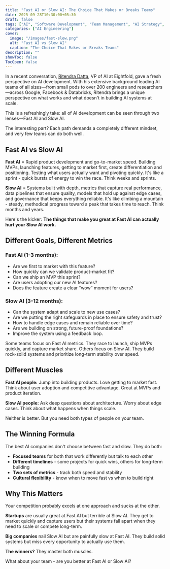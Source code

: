 ```yaml
---
title: "Fast AI or Slow AI: The Choice That Makes or Breaks Teams"
date: 2025-09-28T10:30:00+05:30
draft: false
tags: ["AI", "Software Development", "Team Management", "AI Strategy", "Product Development"]
categories: ["AI Engineering"]
cover:
  image: "/images/fast-slow.png"
  alt: "Fast AI vs Slow AI"
  caption: "The Choice That Makes or Breaks Teams"
description: ""
showToc: false
TocOpen: false
---
```


In a recent conversation, [Ritendra Datta](https://www.linkedin.com/in/ritendradatta/), VP of AI at Eightfold, gave a fresh perspective on AI development. With his extensive background leading AI teams of all sizes—from small pods to over 200 engineers and researchers—across Google, Facebook & Databricks, Ritendra brings a unique perspective on what works and what doesn't in building AI systems at scale.

This is a refreshingly take: all of AI development can be seen through two lenses—Fast AI and Slow AI.

The interesting part? Each path demands a completely different mindset, and very few teams can do both well.

## Fast AI vs Slow AI

**Fast AI** = Rapid product development and go-to-market speed. Building MVPs, launching features, getting to market first, create differentiation and positioning. Testing what users actually want and pivoting quickly. It's like a sprint - quick bursts of energy to win the race. Think weeks and sprints.

**Slow AI** = Systems built with depth, metrics that capture real performance, data pipelines that ensure quality, models that hold up against edge cases, and governance that keeps everything reliable. It's like climbing a mountain - steady, methodical progress toward a peak that takes time to reach. Think months and years.

Here's the kicker: **The things that make you great at Fast AI can actually hurt your Slow AI work.**

## Different Goals, Different Metrics

### Fast AI (1-3 months):
- Are we first to market with this feature?
- How quickly can we validate product-market fit?
- Can we ship an MVP this sprint?
- Are users adopting our new AI features?
- Does the feature create a clear “wow” moment for users?

### Slow AI (3-12 months):
- Can the system adapt and scale to new use cases?
- Are we putting the right safeguards in place to ensure safety and trust?
- How to handle edge cases and remain reliable over time?
- Are we building on strong, future-proof foundations?
- Improve the system using a feedback loop.

Some teams focus on Fast AI metrics. They race to launch, ship MVPs quickly, and capture market share. Others focus on Slow AI. They build rock-solid systems and prioritize long-term stability over speed.

## Different Muscles

**Fast AI people:** Jump into building products. Love getting to market fast. Think about user adoption and competitive advantage. Great at MVPs and product iteration.

**Slow AI people:** Ask deep questions about architecture. Worry about edge cases. Think about what happens when things scale.

Neither is better. But you need both types of people on your team.

## The Winning Formula

The best AI companies don't choose between fast and slow. They do both:

- **Focused teams** for both that work differently but talk to each other
- **Different timelines** - some projects for quick wins, others for long-term building
- **Two sets of metrics** - track both speed and stability
- **Cultural flexibility** - know when to move fast vs when to build right

## Why This Matters

Your competition probably excels at one approach and sucks at the other.

**Startups** are usually great at Fast AI but terrible at Slow AI. They get to market quickly and capture users but their systems fall apart when they need to scale or compete long-term.

**Big companies** nail Slow AI but are painfully slow at Fast AI. They build solid systems but miss every opportunity to actually use them.

**The winners?** They master both muscles.

What about your team - are you better at Fast AI or Slow AI?
